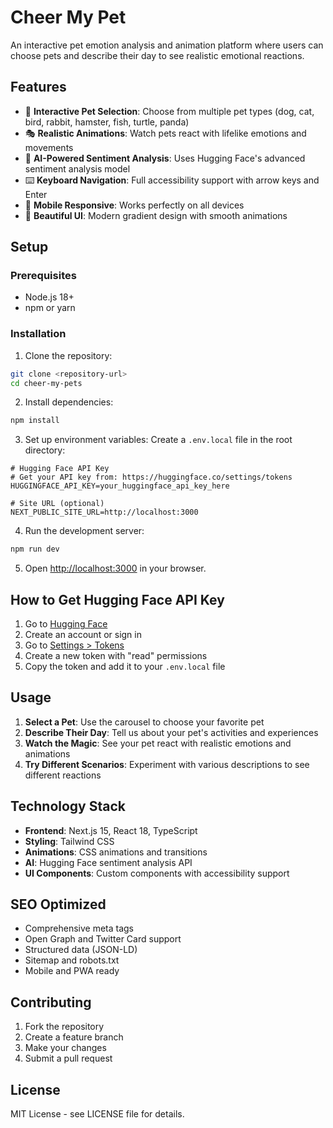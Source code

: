 # Cheer My Pet

An interactive pet emotion analysis and animation platform where users can choose pets and describe their day to see realistic emotional reactions.

## Features

- 🐾 **Interactive Pet Selection**: Choose from multiple pet types (dog, cat, bird, rabbit, hamster, fish, turtle, panda)
- 🎭 **Realistic Animations**: Watch pets react with lifelike emotions and movements
- 🧠 **AI-Powered Sentiment Analysis**: Uses Hugging Face's advanced sentiment analysis model
- ⌨️ **Keyboard Navigation**: Full accessibility support with arrow keys and Enter
- 📱 **Mobile Responsive**: Works perfectly on all devices
- 🎨 **Beautiful UI**: Modern gradient design with smooth animations

## Setup

### Prerequisites

- Node.js 18+ 
- npm or yarn

### Installation

1. Clone the repository:
```bash
git clone <repository-url>
cd cheer-my-pets
```

2. Install dependencies:
```bash
npm install
```

3. Set up environment variables:
Create a `.env.local` file in the root directory:
```env
# Hugging Face API Key
# Get your API key from: https://huggingface.co/settings/tokens
HUGGINGFACE_API_KEY=your_huggingface_api_key_here

# Site URL (optional)
NEXT_PUBLIC_SITE_URL=http://localhost:3000
```

4. Run the development server:
```bash
npm run dev
```

5. Open [http://localhost:3000](http://localhost:3000) in your browser.

## How to Get Hugging Face API Key

1. Go to [Hugging Face](https://huggingface.co/)
2. Create an account or sign in
3. Go to [Settings > Tokens](https://huggingface.co/settings/tokens)
4. Create a new token with "read" permissions
5. Copy the token and add it to your `.env.local` file

## Usage

1. **Select a Pet**: Use the carousel to choose your favorite pet
2. **Describe Their Day**: Tell us about your pet's activities and experiences
3. **Watch the Magic**: See your pet react with realistic emotions and animations
4. **Try Different Scenarios**: Experiment with various descriptions to see different reactions

## Technology Stack

- **Frontend**: Next.js 15, React 18, TypeScript
- **Styling**: Tailwind CSS
- **Animations**: CSS animations and transitions
- **AI**: Hugging Face sentiment analysis API
- **UI Components**: Custom components with accessibility support

## SEO Optimized

- Comprehensive meta tags
- Open Graph and Twitter Card support
- Structured data (JSON-LD)
- Sitemap and robots.txt
- Mobile and PWA ready

## Contributing

1. Fork the repository
2. Create a feature branch
3. Make your changes
4. Submit a pull request

## License

MIT License - see LICENSE file for details.
